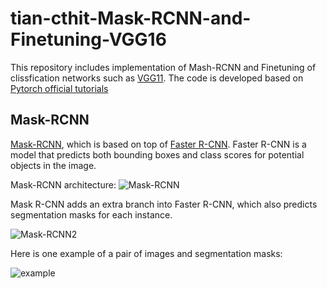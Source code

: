 # tian-cthit-Mask-RCNN-and-Finetuning-VGG16

This repository includes implementation of Mash-RCNN and Finetuning of clissfication networks such as [VGG11](https://arxiv.org/pdf/1409.1556.pdf). The code is developed based on [Pytorch official tutorials](https://pytorch.org/tutorials/)

## Mask-RCNN 
[Mask-RCNN](https://arxiv.org/abs/1703.06870), which is based on top of [Faster R-CNN](https://arxiv.org/abs/1506.01497). Faster R-CNN is a model that predicts both bounding boxes and class scores for potential objects in the image.

Mask-RCNN architecture:
![Mask-RCNN](https://github.com/tian-cthit/tian-cthit-Mask-RCNN-and-Finetuning-VGG16/blob/main/Mask-RCNN/figures/tv_image03.png)

Mask R-CNN adds an extra branch into Faster R-CNN, which also predicts segmentation masks for each instance.

![Mask-RCNN2](https://github.com/tian-cthit/tian-cthit-Mask-RCNN-and-Finetuning-VGG16/blob/main/Mask-RCNN/figures/tv_image04.png)

Here is one example of a pair of images and segmentation masks:

![example](https://github.com/tian-cthit/tian-cthit-Mask-RCNN-and-Finetuning-VGG16/blob/main/Mask-RCNN/figures/tv_image01.png)


